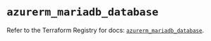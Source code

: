 # `azurerm_mariadb_database`

Refer to the Terraform Registry for docs: [`azurerm_mariadb_database`](https://registry.terraform.io/providers/hashicorp/azurerm/3.104.0/docs/resources/mariadb_database).
